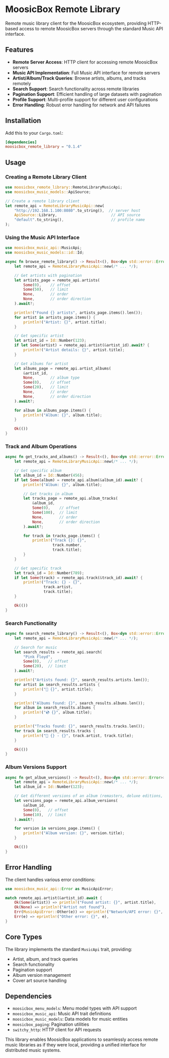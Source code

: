 # MoosicBox Remote Library

Remote music library client for the MoosicBox ecosystem, providing HTTP-based access to remote MoosicBox servers through the standard Music API interface.

## Features

- **Remote Server Access**: HTTP client for accessing remote MoosicBox servers
- **Music API Implementation**: Full Music API interface for remote servers
- **Artist/Album/Track Queries**: Browse artists, albums, and tracks remotely
- **Search Support**: Search functionality across remote libraries
- **Pagination Support**: Efficient handling of large datasets with pagination
- **Profile Support**: Multi-profile support for different user configurations
- **Error Handling**: Robust error handling for network and API failures

## Installation

Add this to your `Cargo.toml`:

```toml
[dependencies]
moosicbox_remote_library = "0.1.4"
```

## Usage

### Creating a Remote Library Client

```rust
use moosicbox_remote_library::RemoteLibraryMusicApi;
use moosicbox_music_models::ApiSource;

// Create a remote library client
let remote_api = RemoteLibraryMusicApi::new(
    "http://192.168.1.100:8080".to_string(),  // server host
    ApiSource::Library,                        // API source
    "default".to_string(),                     // profile name
);
```

### Using the Music API Interface

```rust
use moosicbox_music_api::MusicApi;
use moosicbox_music_models::id::Id;

async fn browse_remote_library() -> Result<(), Box<dyn std::error::Error>> {
    let remote_api = RemoteLibraryMusicApi::new(/* ... */);

    // Get artists with pagination
    let artists_page = remote_api.artists(
        Some(0),    // offset
        Some(50),   // limit
        None,       // order
        None,       // order direction
    ).await?;

    println!("Found {} artists", artists_page.items().len());
    for artist in artists_page.items() {
        println!("Artist: {}", artist.title);
    }

    // Get specific artist
    let artist_id = Id::Number(123);
    if let Some(artist) = remote_api.artist(&artist_id).await? {
        println!("Artist details: {}", artist.title);
    }

    // Get albums for artist
    let albums_page = remote_api.artist_albums(
        &artist_id,
        None,       // album type
        Some(0),    // offset
        Some(20),   // limit
        None,       // order
        None,       // order direction
    ).await?;

    for album in albums_page.items() {
        println!("Album: {}", album.title);
    }

    Ok(())
}
```

### Track and Album Operations

```rust
async fn get_tracks_and_albums() -> Result<(), Box<dyn std::error::Error>> {
    let remote_api = RemoteLibraryMusicApi::new(/* ... */);

    // Get specific album
    let album_id = Id::Number(456);
    if let Some(album) = remote_api.album(&album_id).await? {
        println!("Album: {}", album.title);

        // Get tracks in album
        let tracks_page = remote_api.album_tracks(
            &album_id,
            Some(0),    // offset
            Some(100),  // limit
            None,       // order
            None,       // order direction
        ).await?;

        for track in tracks_page.items() {
            println!("Track {}: {}",
                     track.number,
                     track.title);
        }
    }

    // Get specific track
    let track_id = Id::Number(789);
    if let Some(track) = remote_api.track(&track_id).await? {
        println!("Track: {} - {}",
                 track.artist,
                 track.title);
    }

    Ok(())
}
```

### Search Functionality

```rust
async fn search_remote_library() -> Result<(), Box<dyn std::error::Error>> {
    let remote_api = RemoteLibraryMusicApi::new(/* ... */);

    // Search for music
    let search_results = remote_api.search(
        "Pink Floyd",
        Some(0),   // offset
        Some(20),  // limit
    ).await?;

    println!("Artists found: {}", search_results.artists.len());
    for artist in search_results.artists {
        println!("🎤 {}", artist.title);
    }

    println!("Albums found: {}", search_results.albums.len());
    for album in search_results.albums {
        println!("💿 {}", album.title);
    }

    println!("Tracks found: {}", search_results.tracks.len());
    for track in search_results.tracks {
        println!("🎵 {} - {}", track.artist, track.title);
    }

    Ok(())
}
```

### Album Versions Support

```rust
async fn get_album_versions() -> Result<(), Box<dyn std::error::Error>> {
    let remote_api = RemoteLibraryMusicApi::new(/* ... */);
    let album_id = Id::Number(123);

    // Get different versions of an album (remasters, deluxe editions, etc.)
    let versions_page = remote_api.album_versions(
        &album_id,
        Some(0),   // offset
        Some(10),  // limit
    ).await?;

    for version in versions_page.items() {
        println!("Album version: {}", version.title);
    }

    Ok(())
}
```

## Error Handling

The client handles various error conditions:

```rust
use moosicbox_music_api::Error as MusicApiError;

match remote_api.artist(&artist_id).await {
    Ok(Some(artist)) => println!("Found artist: {}", artist.title),
    Ok(None) => println!("Artist not found"),
    Err(MusicApiError::Other(e)) => eprintln!("Network/API error: {}", e),
    Err(e) => eprintln!("Other error: {}", e),
}
```

## Core Types

The library implements the standard `MusicApi` trait, providing:

- Artist, album, and track queries
- Search functionality
- Pagination support
- Album version management
- Cover art source handling

## Dependencies

- `moosicbox_menu_models`: Menu model types with API support
- `moosicbox_music_api`: Music API trait definitions
- `moosicbox_music_models`: Data models for music entities
- `moosicbox_paging`: Pagination utilities
- `switchy_http`: HTTP client for API requests

This library enables MoosicBox applications to seamlessly access remote music libraries as if they were local, providing a unified interface for distributed music systems.
